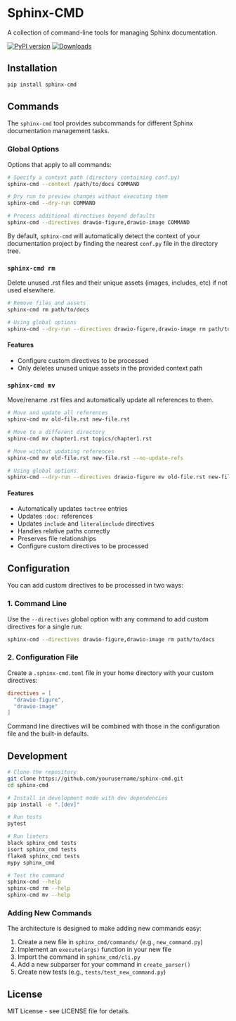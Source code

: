 # Sphinx-CMD

A collection of command-line tools for managing Sphinx documentation.

[![PyPI version](https://img.shields.io/pypi/v/sphinx-cmd.svg)](https://pypi.python.org/pypi/sphinx-cmd)
[![Downloads](https://static.pepy.tech/badge/sphinx-cmd/month)](https://pepy.tech/project/sphinx-cmd)

## Installation

```bash
pip install sphinx-cmd
```

## Commands

The `sphinx-cmd` tool provides subcommands for different Sphinx documentation management tasks.

### Global Options

Options that apply to all commands:

```bash
# Specify a context path (directory containing conf.py)
sphinx-cmd --context /path/to/docs COMMAND

# Dry run to preview changes without executing them
sphinx-cmd --dry-run COMMAND

# Process additional directives beyond defaults
sphinx-cmd --directives drawio-figure,drawio-image COMMAND
```

By default, `sphinx-cmd` will automatically detect the context of your documentation project by finding the nearest `conf.py` file in the directory tree.

### `sphinx-cmd rm`

Delete unused .rst files and their unique assets (images, includes, etc) if not used elsewhere.

```bash
# Remove files and assets
sphinx-cmd rm path/to/docs

# Using global options
sphinx-cmd --dry-run --directives drawio-figure,drawio-image rm path/to/docs
```

#### Features

- Configure custom directives to be processed
- Only deletes unused unique assets in the provided context path

### `sphinx-cmd mv`

Move/rename .rst files and automatically update all references to them.

```bash
# Move and update all references
sphinx-cmd mv old-file.rst new-file.rst

# Move to a different directory
sphinx-cmd mv chapter1.rst topics/chapter1.rst

# Move without updating references
sphinx-cmd mv old-file.rst new-file.rst --no-update-refs

# Using global options
sphinx-cmd --dry-run --directives drawio-figure mv old-file.rst new-file.rst
```

#### Features

- Automatically updates `toctree` entries
- Updates `:doc:` references
- Updates `include` and `literalinclude` directives
- Handles relative paths correctly
- Preserves file relationships
- Configure custom directives to be processed

## Configuration

You can add custom directives to be processed in two ways:

### 1. Command Line

Use the `--directives` global option with any command to add custom directives for a single run:

```bash
sphinx-cmd --directives drawio-figure,drawio-image rm path/to/docs
```

### 2. Configuration File

Create a `.sphinx-cmd.toml` file in your home directory with your custom directives:

```toml
directives = [
  "drawio-figure",
  "drawio-image"
]
```

Command line directives will be combined with those in the configuration file and the built-in defaults.


## Development

```bash
# Clone the repository
git clone https://github.com/yourusername/sphinx-cmd.git
cd sphinx-cmd

# Install in development mode with dev dependencies
pip install -e ".[dev]"

# Run tests
pytest

# Run linters
black sphinx_cmd tests
isort sphinx_cmd tests
flake8 sphinx_cmd tests
mypy sphinx_cmd

# Test the command
sphinx-cmd --help
sphinx-cmd rm --help
sphinx-cmd mv --help
```

### Adding New Commands

The architecture is designed to make adding new commands easy:

1. Create a new file in `sphinx_cmd/commands/` (e.g., `new_command.py`)
2. Implement an `execute(args)` function in your new file
3. Import the command in `sphinx_cmd/cli.py`
4. Add a new subparser for your command in `create_parser()`
5. Create new tests (e.g., `tests/test_new_command.py`)

## License

MIT License - see LICENSE file for details.